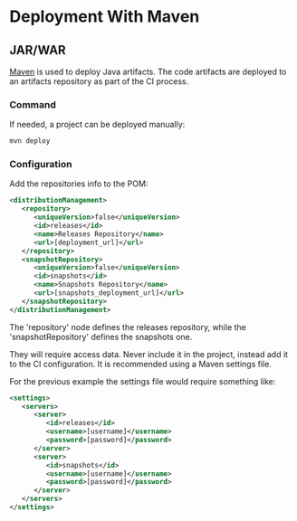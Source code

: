 # Deployment With Maven

## JAR/WAR

[Maven](./maven) is used to deploy Java artifacts. The code artifacts are deployed to an artifacts repository as part of the CI process.

### Command

If needed, a project can be deployed manually:

```bash
mvn deploy
```

### Configuration

Add the repositories info to the POM:

```xml
<distributionManagement>
   <repository>
      <uniqueVersion>false</uniqueVersion>
      <id>releases</id>
      <name>Releases Repository</name>
      <url>[deployment_url]</url>
   </repository>
   <snapshotRepository>
      <uniqueVersion>false</uniqueVersion>
      <id>snapshots</id>
      <name>Snapshots Repository</name>
      <url>[snapshots_deployment_url]</url>
   </snapshotRepository>
</distributionManagement>
```

The 'repository' node defines the releases repository, while the 'snapshotRepository' defines the snapshots one.

They will require access data. Never include it in the project, instead add it to the CI configuration. It is recommended using a Maven settings file.

For the previous example the settings file would require something like:

```xml
<settings>
   <servers>
      <server>
         <id>releases</id>
         <username>[username]</username>
         <password>[password]</password>
      </server>
      <server>
         <id>snapshots</id>
         <username>[username]</username>
         <password>[password]</password>
      </server>
   </servers>
</settings>
```




